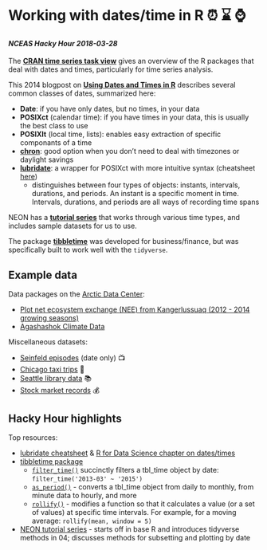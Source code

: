 # Working with dates/time in R :alarm_clock: :hourglass: :watch:
#### _NCEAS Hacky Hour 2018-03-28_

The **[CRAN time series task view](https://cran.r-project.org/web/views/TimeSeries.html)** gives an overview of the R packages that deal with dates and times, particularly for time series analysis. 

This 2014 blogpost on **[Using Dates and Times in R](https://www.r-bloggers.com/using-dates-and-times-in-r/)** describes several common classes of dates, summarized here:

- **Date**: if you have only dates, but no times, in your data
- **POSIXct** (calendar time): if you have times in your data, this is usually the best class to use
- **POSIXlt** (local time, lists): enables easy extraction of specific componants of a time
- **[chron](https://cran.r-project.org/web/packages/chron/chron.pdf)**: good option when you don’t need to deal with timezones or daylight savings
- **[lubridate](https://cran.r-project.org/web/packages/lubridate/vignettes/lubridate.html)**: a wrapper for POSIXct with more intuitive syntax (cheatsheet [here](https://github.com/rstudio/cheatsheets/raw/master/lubridate.pdf))
    - distinguishes between four types of objects: instants, intervals, durations, and periods. An instant is a specific moment in time. Intervals, durations, and periods are all ways of recording time spans

NEON has a **[tutorial series](http://www.neonscience.org/tabular-time-series)** that works through various time types, and includes sample datasets for us to use.

The package **[tibbletime](https://business-science.github.io/tibbletime/index.html)** was developed for business/finance, but was specifically built to work well with the `tidyverse`.

## Example data

Data packages on the [Arctic Data Center](arcticdata.io):

- [Plot net ecosystem exchange (NEE) from Kangerlussuaq (2012 - 2014 growing seasons)](https://arcticdata.io/catalog/#view/doi:10.18739/A2469W)
- [Agashashok Climate Data](https://arcticdata.io/catalog/#view/doi:10.18739/A2FW9K)

Miscellaneous datasets:

- [Seinfeld episodes](https://www.kaggle.com/thec03u5/seinfeld-chronicles/data) (date only) :tv:
- [Chicago taxi trips](https://www.kaggle.com/chicago/chicago-taxi-rides-2016/data) :taxi:
- [Seattle library data](https://www.kaggle.com/seattle-public-library/seattle-library-checkout-records/data) :books:
- [Stock market records](https://www.kaggle.com/deeiip/1m-real-time-stock-market-data-nse/data) :moneybag:

## Hacky Hour highlights

Top resources:

- [lubridate cheatsheet](https://cran.r-project.org/web/packages/lubridate/vignettes/lubridate.html) & [R for Data Science chapter on dates/times](http://r4ds.had.co.nz/dates-and-times.html)
- [tibbletime package](https://business-science.github.io/tibbletime/index.html)
    - [`filter_time()`](https://business-science.github.io/tibbletime/articles/TT-01-time-based-filtering.html) succinctly filters a tbl_time object by date: `filter_time('2013-03' ~ '2015')`
    - [`as_period()`](https://business-science.github.io/tibbletime/articles/TT-02-changing-time-periods.html) - converts a tbl_time object from daily to monthly, from minute data to hourly, and more
    - [`rollify()`](https://business-science.github.io/tibbletime/articles/TT-03-rollify-for-rolling-analysis.html) -  modifies a function so that it calculates a value (or a set of values) at specific time intervals. For example, for a moving average: `rollify(mean, window = 5)`
- [NEON tutorial series](http://www.neonscience.org/tabular-time-series) - starts off in base R and introduces tidyverse methods in 04; discusses methods for subsetting and plotting by date



